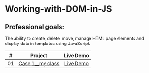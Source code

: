 # Working-with-DOM-in-JS

## Professional goals:

The ability to create, delete, move, manage HTML page elements and display data in templates using JavaScript.

|  #  |                                                 Project                                                  |                        Live Demo                        |
| :-: | :------------------------------------------------------------------------------------------------------: | :-----------------------------------------------------: |
| 01  | [Case 1\_\_my class](https://github.com/igelkottuggla/Working-with-DOM-in-JS/tree/master/Case%201__easy) | [Live Demo](https://igelkottuggla-myclass.netlify.app/) |
